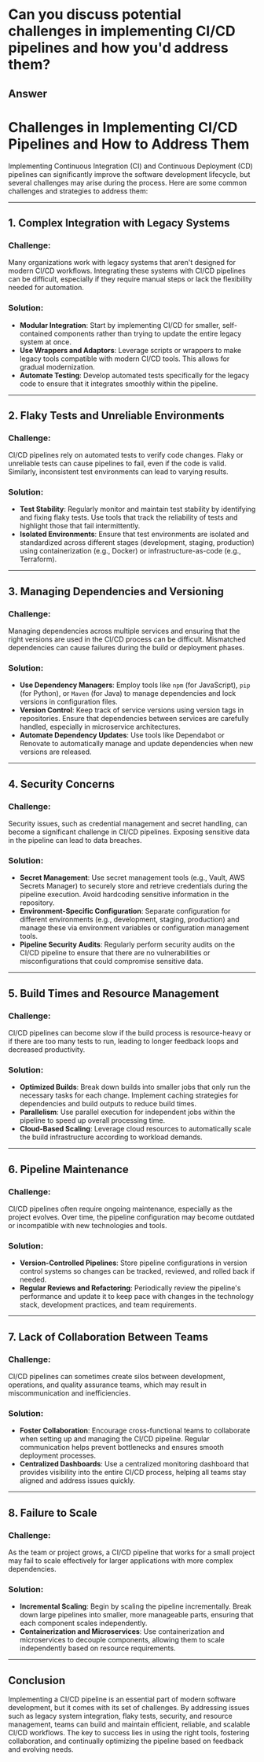 # Can you discuss potential challenges in implementing CI/CD pipelines and how you'd address them?

## Answer

# Challenges in Implementing CI/CD Pipelines and How to Address Them

Implementing Continuous Integration (CI) and Continuous Deployment (CD) pipelines can significantly improve the software development lifecycle, but several challenges may arise during the process. Here are some common challenges and strategies to address them:

---

## 1. Complex Integration with Legacy Systems

### Challenge:

Many organizations work with legacy systems that aren't designed for modern CI/CD workflows. Integrating these systems with CI/CD pipelines can be difficult, especially if they require manual steps or lack the flexibility needed for automation.

### Solution:

- **Modular Integration**: Start by implementing CI/CD for smaller, self-contained components rather than trying to update the entire legacy system at once.
- **Use Wrappers and Adaptors**: Leverage scripts or wrappers to make legacy tools compatible with modern CI/CD tools. This allows for gradual modernization.
- **Automate Testing**: Develop automated tests specifically for the legacy code to ensure that it integrates smoothly within the pipeline.

---

## 2. Flaky Tests and Unreliable Environments

### Challenge:

CI/CD pipelines rely on automated tests to verify code changes. Flaky or unreliable tests can cause pipelines to fail, even if the code is valid. Similarly, inconsistent test environments can lead to varying results.

### Solution:

- **Test Stability**: Regularly monitor and maintain test stability by identifying and fixing flaky tests. Use tools that track the reliability of tests and highlight those that fail intermittently.
- **Isolated Environments**: Ensure that test environments are isolated and standardized across different stages (development, staging, production) using containerization (e.g., Docker) or infrastructure-as-code (e.g., Terraform).

---

## 3. Managing Dependencies and Versioning

### Challenge:

Managing dependencies across multiple services and ensuring that the right versions are used in the CI/CD process can be difficult. Mismatched dependencies can cause failures during the build or deployment phases.

### Solution:

- **Use Dependency Managers**: Employ tools like `npm` (for JavaScript), `pip` (for Python), or `Maven` (for Java) to manage dependencies and lock versions in configuration files.
- **Version Control**: Keep track of service versions using version tags in repositories. Ensure that dependencies between services are carefully handled, especially in microservice architectures.
- **Automate Dependency Updates**: Use tools like Dependabot or Renovate to automatically manage and update dependencies when new versions are released.

---

## 4. Security Concerns

### Challenge:

Security issues, such as credential management and secret handling, can become a significant challenge in CI/CD pipelines. Exposing sensitive data in the pipeline can lead to data breaches.

### Solution:

- **Secret Management**: Use secret management tools (e.g., Vault, AWS Secrets Manager) to securely store and retrieve credentials during the pipeline execution. Avoid hardcoding sensitive information in the repository.
- **Environment-Specific Configuration**: Separate configuration for different environments (e.g., development, staging, production) and manage these via environment variables or configuration management tools.
- **Pipeline Security Audits**: Regularly perform security audits on the CI/CD pipeline to ensure that there are no vulnerabilities or misconfigurations that could compromise sensitive data.

---

## 5. Build Times and Resource Management

### Challenge:

CI/CD pipelines can become slow if the build process is resource-heavy or if there are too many tests to run, leading to longer feedback loops and decreased productivity.

### Solution:

- **Optimized Builds**: Break down builds into smaller jobs that only run the necessary tasks for each change. Implement caching strategies for dependencies and build outputs to reduce build times.
- **Parallelism**: Use parallel execution for independent jobs within the pipeline to speed up overall processing time.
- **Cloud-Based Scaling**: Leverage cloud resources to automatically scale the build infrastructure according to workload demands.

---

## 6. Pipeline Maintenance

### Challenge:

CI/CD pipelines often require ongoing maintenance, especially as the project evolves. Over time, the pipeline configuration may become outdated or incompatible with new technologies and tools.

### Solution:

- **Version-Controlled Pipelines**: Store pipeline configurations in version control systems so changes can be tracked, reviewed, and rolled back if needed.
- **Regular Reviews and Refactoring**: Periodically review the pipeline's performance and update it to keep pace with changes in the technology stack, development practices, and team requirements.

---

## 7. Lack of Collaboration Between Teams

### Challenge:

CI/CD pipelines can sometimes create silos between development, operations, and quality assurance teams, which may result in miscommunication and inefficiencies.

### Solution:

- **Foster Collaboration**: Encourage cross-functional teams to collaborate when setting up and managing the CI/CD pipeline. Regular communication helps prevent bottlenecks and ensures smooth deployment processes.
- **Centralized Dashboards**: Use a centralized monitoring dashboard that provides visibility into the entire CI/CD process, helping all teams stay aligned and address issues quickly.

---

## 8. Failure to Scale

### Challenge:

As the team or project grows, a CI/CD pipeline that works for a small project may fail to scale effectively for larger applications with more complex dependencies.

### Solution:

- **Incremental Scaling**: Begin by scaling the pipeline incrementally. Break down large pipelines into smaller, more manageable parts, ensuring that each component scales independently.
- **Containerization and Microservices**: Use containerization and microservices to decouple components, allowing them to scale independently based on resource requirements.

---

## Conclusion

Implementing a CI/CD pipeline is an essential part of modern software development, but it comes with its set of challenges. By addressing issues such as legacy system integration, flaky tests, security, and resource management, teams can build and maintain efficient, reliable, and scalable CI/CD workflows. The key to success lies in using the right tools, fostering collaboration, and continually optimizing the pipeline based on feedback and evolving needs.
